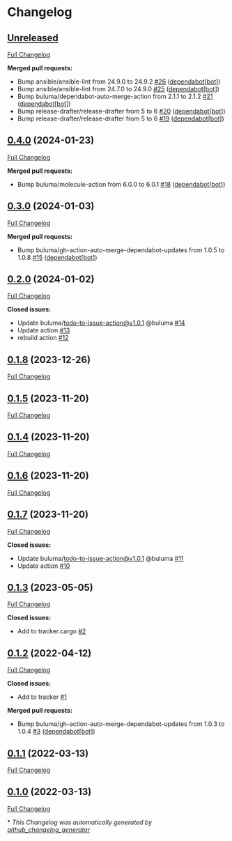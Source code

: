 # Changelog

## [Unreleased](https://github.com/buluma/ansible-role-cargo/tree/HEAD)

[Full Changelog](https://github.com/buluma/ansible-role-cargo/compare/0.4.0...HEAD)

**Merged pull requests:**

- Bump ansible/ansible-lint from 24.9.0 to 24.9.2 [\#26](https://github.com/buluma/ansible-role-cargo/pull/26) ([dependabot[bot]](https://github.com/apps/dependabot))
- Bump ansible/ansible-lint from 24.7.0 to 24.9.0 [\#25](https://github.com/buluma/ansible-role-cargo/pull/25) ([dependabot[bot]](https://github.com/apps/dependabot))
- Bump buluma/dependabot-auto-merge-action from 2.1.1 to 2.1.2 [\#21](https://github.com/buluma/ansible-role-cargo/pull/21) ([dependabot[bot]](https://github.com/apps/dependabot))
- Bump release-drafter/release-drafter from 5 to 6 [\#20](https://github.com/buluma/ansible-role-cargo/pull/20) ([dependabot[bot]](https://github.com/apps/dependabot))
- Bump release-drafter/release-drafter from 5 to 6 [\#19](https://github.com/buluma/ansible-role-cargo/pull/19) ([dependabot[bot]](https://github.com/apps/dependabot))

## [0.4.0](https://github.com/buluma/ansible-role-cargo/tree/0.4.0) (2024-01-23)

[Full Changelog](https://github.com/buluma/ansible-role-cargo/compare/0.3.0...0.4.0)

**Merged pull requests:**

- Bump buluma/molecule-action from 6.0.0 to 6.0.1 [\#18](https://github.com/buluma/ansible-role-cargo/pull/18) ([dependabot[bot]](https://github.com/apps/dependabot))

## [0.3.0](https://github.com/buluma/ansible-role-cargo/tree/0.3.0) (2024-01-03)

[Full Changelog](https://github.com/buluma/ansible-role-cargo/compare/0.2.0...0.3.0)

**Merged pull requests:**

- Bump buluma/gh-action-auto-merge-dependabot-updates from 1.0.5 to 1.0.8 [\#15](https://github.com/buluma/ansible-role-cargo/pull/15) ([dependabot[bot]](https://github.com/apps/dependabot))

## [0.2.0](https://github.com/buluma/ansible-role-cargo/tree/0.2.0) (2024-01-02)

[Full Changelog](https://github.com/buluma/ansible-role-cargo/compare/0.1.8...0.2.0)

**Closed issues:**

- Update buluma/todo-to-issue-action@v1.0.1 @buluma [\#14](https://github.com/buluma/ansible-role-cargo/issues/14)
- Update action [\#13](https://github.com/buluma/ansible-role-cargo/issues/13)
- rebuild action [\#12](https://github.com/buluma/ansible-role-cargo/issues/12)

## [0.1.8](https://github.com/buluma/ansible-role-cargo/tree/0.1.8) (2023-12-26)

[Full Changelog](https://github.com/buluma/ansible-role-cargo/compare/0.1.5...0.1.8)

## [0.1.5](https://github.com/buluma/ansible-role-cargo/tree/0.1.5) (2023-11-20)

[Full Changelog](https://github.com/buluma/ansible-role-cargo/compare/0.1.4...0.1.5)

## [0.1.4](https://github.com/buluma/ansible-role-cargo/tree/0.1.4) (2023-11-20)

[Full Changelog](https://github.com/buluma/ansible-role-cargo/compare/0.1.6...0.1.4)

## [0.1.6](https://github.com/buluma/ansible-role-cargo/tree/0.1.6) (2023-11-20)

[Full Changelog](https://github.com/buluma/ansible-role-cargo/compare/0.1.7...0.1.6)

## [0.1.7](https://github.com/buluma/ansible-role-cargo/tree/0.1.7) (2023-11-20)

[Full Changelog](https://github.com/buluma/ansible-role-cargo/compare/0.1.3...0.1.7)

**Closed issues:**

- Update buluma/todo-to-issue-action@v1.0.1 @buluma [\#11](https://github.com/buluma/ansible-role-cargo/issues/11)
- Update action [\#10](https://github.com/buluma/ansible-role-cargo/issues/10)

## [0.1.3](https://github.com/buluma/ansible-role-cargo/tree/0.1.3) (2023-05-05)

[Full Changelog](https://github.com/buluma/ansible-role-cargo/compare/0.1.2...0.1.3)

**Closed issues:**

- Add to tracker.cargo [\#2](https://github.com/buluma/ansible-role-cargo/issues/2)

## [0.1.2](https://github.com/buluma/ansible-role-cargo/tree/0.1.2) (2022-04-12)

[Full Changelog](https://github.com/buluma/ansible-role-cargo/compare/0.1.1...0.1.2)

**Closed issues:**

- Add to tracker [\#1](https://github.com/buluma/ansible-role-cargo/issues/1)

**Merged pull requests:**

- Bump buluma/gh-action-auto-merge-dependabot-updates from 1.0.3 to 1.0.4 [\#3](https://github.com/buluma/ansible-role-cargo/pull/3) ([dependabot[bot]](https://github.com/apps/dependabot))

## [0.1.1](https://github.com/buluma/ansible-role-cargo/tree/0.1.1) (2022-03-13)

[Full Changelog](https://github.com/buluma/ansible-role-cargo/compare/0.1.0...0.1.1)

## [0.1.0](https://github.com/buluma/ansible-role-cargo/tree/0.1.0) (2022-03-13)

[Full Changelog](https://github.com/buluma/ansible-role-cargo/compare/e43894612982291f88e5c9106f4083f3997c92d3...0.1.0)



\* *This Changelog was automatically generated by [github_changelog_generator](https://github.com/github-changelog-generator/github-changelog-generator)*
